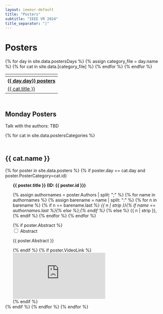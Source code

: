 ```yaml
---
layout: ieeevr-default
title: "Posters"
subtitle: "IEEE VR 2024"
title_separator: "|"
---
```


<h1>Posters</h1>
<div>
    <table class="styled-table">
        <tr>
            <td class="medLarge"><a href="#P1"></a></td>
            {% for day in site.data.postersDays %}
            <tr>
                <th colspan="4"><a href="#{{ day.id }}">{{ day.day}} posters</a></th>
            </tr>
            {% assign category_file = day.name %}
            {% for cat in site.data.[category_file] %}
                <tr>
                    <td class="medLarge"><a href="#{{ cat.id }}">{{ cat.title }}</a></td>
                </tr>
            {% endfor %}
            </div>
            {% endfor %}
            <!--<th colspan="4"><a href="#{{ cat.id }}">Monday posters</a></th>
            <h1 id="call-for-workshop-papers"> Monday Posters </h1>
                {% for cat in site.data.postersCategories %}
                <div>
                    <div>
                        <table class="styled-table">
                            <tr>
                                <th colspan="4"><a href="#{{ cat.id }}">Category: {{ cat.id }}  {{ cat.name }} (Day : {{ cat.day}})</a></th>
                            </tr>                   
                            {% assign ps = site.data.posters | sort: "id" %}
                            {% for poster in ps %}
                                {% if poster.PosterCategory == cat.id and poster.Day == cat.day %}
                                    <tr>
                                        <td class="medLarge"><a href="#{{ poster.id }}">{{ poster.id }}</a></td>
                                        <td class="medLarge"><a href="#{{ poster.id }}">{{ poster.title }}</a></td>
                                    </tr>
                                {% endif %}
                            {% endfor %}
                        </table>
                    </div>
                <div>
            {% endfor %} 
            <td class="medLarge"><a href="#P2"></a></td>
            <h1 id="call-for-workshop-papers"> Tuesday Posters </h1>
                {% for cat in site.data.postersCategories2 %}
                <div>
                    <div>
                        <table class="styled-table">
                            <tr>
                                <th colspan="4"><a href="#{{ cat.id }}">Category: {{ cat.id }}  {{ cat.name }} (Day : {{ cat.day}})</a></th>
                            </tr>                   
                            {% assign ps = site.data.posters | sort: "id" %}
                            {% for poster in ps %}
                                {% if poster.PosterCategory == cat.id and poster.Day == cat.day %}
                                    <tr>
                                        <td class="medLarge"><a href="#{{ poster.id }}">{{ poster.id }}</a></td>
                                        <td class="medLarge"><a href="#{{ poster.id }}">{{ poster.title }}</a></td>
                                    </tr>
                                {% endif %}
                            {% endfor %}
                        </table>
                    </div>
                <div>
            {% endfor %} -->
        </tr>
    </table>
</div>

<div>    
    <h2 id="P1" class="pink" style="padding-top:25px;">Monday Posters</h2>  
    <p class="small">Talk with the authors: TBD </p><!--9:45&#8209;10:15, 13:00&#8209;13:30, 15:00&#8209;15:30, 17:00&#8209;17:30, Room: Sorcerer's Apprentice Ballroom</p>  -->
    {% for cat in site.data.postersCategories %}
        <h2 id="{{ cat.id }}" class="pink" style="padding-top:25px;">{{ cat.name }}</h2>  
        {% for poster in site.data.posters %}
            {% if poster.day == cat.day and poster.PosterCategory=cat.id}
            <div style="margin-left: 25px;">           
                <p class="medLarge" id="{{ poster.id }}" style="margin-bottom: 0.3em;">
                    <strong>{{ poster.title }} (ID:&nbsp;{{ poster.id }})</strong>
                </p>
                <p class="font_70" >
                    {% assign authornames = poster.Authors | split: ";" %}
                    {% for name in authornames %}
                        {% assign barename = name | split: ":" %}
                        {% for n in barename %}
                            {% if n == barename.last %}
                                <i>{{ n | strip }}{% if name == authornames.last %}{% else %};{% endif %}</i>
                            {% else %}                            
                                <span class="bold">{{ n | strip }},</span>
                            {% endif %}
                        {% endfor %} 
                    {% endfor %}
                </p>
                {% if poster.Abstract %}
                    <div id="{{ poster.id }}" class="wrap-collabsible"> <input id="collapsibleabstract{{ poster.id }}" class="toggle" type="checkbox"> 
                        <label for="collapsibleabstract{{ poster.id }}" class="lbl-toggle">Abstract</label>
                        <div class="collapsible-content">
                            <div class="content-inner">
                                <p>{{ poster.Abstract }}</p>
                            </div>
                        </div>
                    </div>   
                {% endif %}
                {% if poster.VideoLink %}
                <div class="video-container">
                    <iframe src="https://www.youtube.com/embed/{{ poster.VideoLink }}" frameborder="0" allow="accelerometer; autoplay; encrypted-media; gyroscope; picture-in-picture" allowfullscreen></iframe>
                </div>
            {% endif %}<!--https://www.youtube.com/embed/ -->
            </div>
            {% endif %}
        {% endfor %}
    {% endfor %}
</div>
